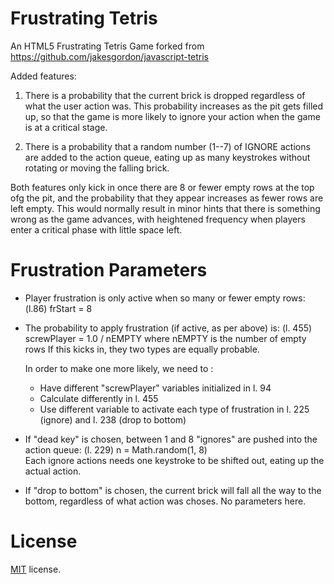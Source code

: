 Frustrating Tetris
==================

An HTML5 Frustrating Tetris Game
forked from https://github.com/jakesgordon/javascript-tetris

Added features:

1. There is a probability that the current brick is dropped regardless
of what the user action was. This probability increases as the pit
gets filled up, so that the game is more likely to ignore your action
when the game is at a critical stage.

2. There is a probability that a random number (1--7) of IGNORE
actions are added to the action queue, eating up as many keystrokes
without rotating or moving the falling brick.

Both features only kick in once there are 8 or fewer empty rows at the
top ofg the pit, and the probability that they appear increases as
fewer rows are left empty. This would normally result in minor hints
that there is something wrong as the game advances, with heightened
frequency when players enter a critical phase with little space left.


Frustration Parameters
======================

 - Player frustration is only active when so many or fewer empty rows:
   (l.86) frStart = 8  

 - The probability to apply frustration (if active, as per above) is:
   (l. 455) screwPlayer = 1.0 / nEMPTY
   where nEMPTY is the number of empty rows
   If this kicks in, they two types are equally probable.

   In order to make one more likely, we need to :
   * Have different "screwPlayer" variables initialized in l. 94
   * Calculate differently in l. 455
   * Use different variable to activate each type of frustration
     in l. 225 (ignore) and l. 238 (drop to bottom)

 - If "dead key" is chosen, between 1 and 8 "ignores" are pushed into
   the action queue:
   (l. 229) n = Math.random(1, 8)    
   Each ignore actions needs one keystroke to be
   shifted out, eating up the actual action.

 - If "drop to bottom" is chosen, the current brick will fall all the way
   to the bottom, regardless of what action was choses. No parameters here.
   

License
=======

[MIT](http://en.wikipedia.org/wiki/MIT_License) license.

